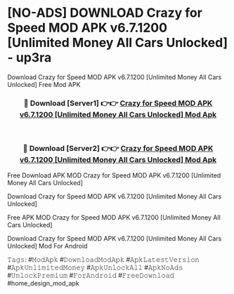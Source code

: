 # [NO-ADS] DOWNLOAD Crazy for Speed MOD APK v6.7.1200 [Unlimited Money All Cars Unlocked] - up3ra
Download Crazy for Speed MOD APK v6.7.1200 [Unlimited Money All Cars Unlocked] Free Mod APK

<div align="center">
<h3>🔴 Download [Server1] 👉👉 <a href="https://apk-comot.site?title=Crazy_for_Speed_MOD_APK_v6.7.1200_[Unlimited_Money_All_Cars_Unlocked]">Crazy for Speed MOD APK v6.7.1200 [Unlimited Money All Cars Unlocked] Mod Apk</a></h3><br>

<h3>🔴 Download [Server2] 👉👉 <a href="https://apk-comot.site?title=Crazy_for_Speed_MOD_APK_v6.7.1200_[Unlimited_Money_All_Cars_Unlocked]">Crazy for Speed MOD APK v6.7.1200 [Unlimited Money All Cars Unlocked] Mod Apk</a></h3>
</div>


Free Download APK MOD Crazy for Speed MOD APK v6.7.1200 [Unlimited Money All Cars Unlocked]

Download Crazy for Speed MOD APK v6.7.1200 [Unlimited Money All Cars Unlocked] 

Free APK MOD Crazy for Speed MOD APK v6.7.1200 [Unlimited Money All Cars Unlocked] 

Download Crazy for Speed MOD APK v6.7.1200 [Unlimited Money All Cars Unlocked] Mod For Android

𝚃𝚊𝚐𝚜: #𝙼𝚘𝚍𝙰𝚙𝚔 #𝙳𝚘𝚠𝚗𝚕𝚘𝚊𝚍𝙼𝚘𝚍𝙰𝚙𝚔 #𝙰𝚙𝚔𝙻𝚊𝚝𝚎𝚜𝚝𝚅𝚎𝚛𝚜𝚒𝚘𝚗 #𝙰𝚙𝚔𝚄𝚗𝚕𝚒𝚖𝚒𝚝𝚎𝚍𝙼𝚘𝚗𝚎𝚢 #𝙰𝚙𝚔𝚄𝚗𝚕𝚘𝚌𝚔𝙰𝚕𝚕 #𝙰𝚙𝚔𝙽𝚘𝙰𝚍𝚜 #𝚄𝚗𝚕𝚘𝚌𝚔𝙿𝚛𝚎𝚖𝚒𝚞𝚖 #𝙵𝚘𝚛𝙰𝚗𝚍𝚛𝚘𝚒𝚍 #𝙵𝚛𝚎𝚎𝙳𝚘𝚠𝚗𝚕𝚘𝚊𝚍 #home_design_mod_apk